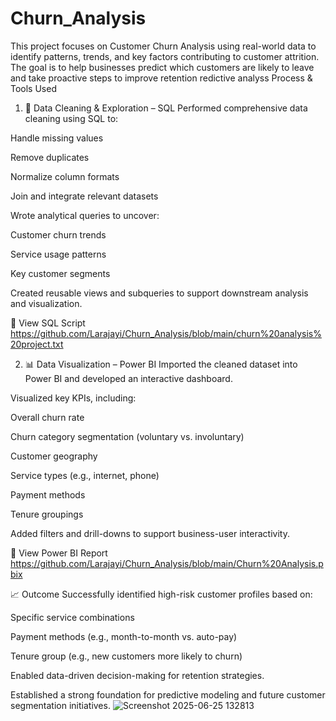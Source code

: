 # Churn_Analysis
This project focuses on Customer Churn Analysis using real-world data to identify patterns, trends, and key factors contributing to customer attrition. The goal is to help businesses predict which customers are likely to leave and take proactive steps to improve retention
redictive analyss
Process & Tools Used
1. 🧹 Data Cleaning & Exploration – SQL
Performed comprehensive data cleaning using SQL to:

Handle missing values

Remove duplicates

Normalize column formats

Join and integrate relevant datasets

Wrote analytical queries to uncover:

Customer churn trends

Service usage patterns

Key customer segments

Created reusable views and subqueries to support downstream analysis and visualization.

🔗  View SQL Script https://github.com/Larajayi/Churn_Analysis/blob/main/churn%20analysis%20project.txt


2. 📊 Data Visualization – Power BI
Imported the cleaned dataset into Power BI and developed an interactive dashboard.

Visualized key KPIs, including:

Overall churn rate

Churn category segmentation (voluntary vs. involuntary)

Customer geography

Service types (e.g., internet, phone)

Payment methods

Tenure groupings

Added filters and drill-downs to support business-user interactivity.

🔗  View Power BI Report https://github.com/Larajayi/Churn_Analysis/blob/main/Churn%20Analysis.pbix

📈 Outcome
Successfully identified high-risk customer profiles based on:

Specific service combinations

Payment methods (e.g., month-to-month vs. auto-pay)

Tenure group (e.g., new customers more likely to churn)

Enabled data-driven decision-making for retention strategies.

Established a strong foundation for predictive modeling and future customer segmentation initiatives.
![Screenshot 2025-06-25 132813](https://github.com/user-attachments/assets/6a29a084-c499-40fc-9407-66ce40010f55)


